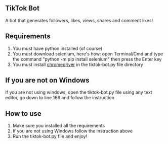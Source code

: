 ## TikTok Bot
A bot that generates followers, likes, views, shares and comment likes!

## Requirements
1. You must have python installed (of course)
2. You must download selenium, here's how: open Terminal/Cmd and type the command "python -m pip install selenium" then press the Enter key   
3. You must install [chromedriver](https://chromedriver.chromium.org/downloads) in the tiktok-bot.py file directory

## If you are not on Windows
If you are not using windows, open the tiktok-bot.py file using any text editor, go down to line 166 and follow the instruction

## How to use
1. Make sure you installed all the requirements
2. If you are not using Windows follow the instruction above
3. Run the tiktok-bot.py file and enjoy!
